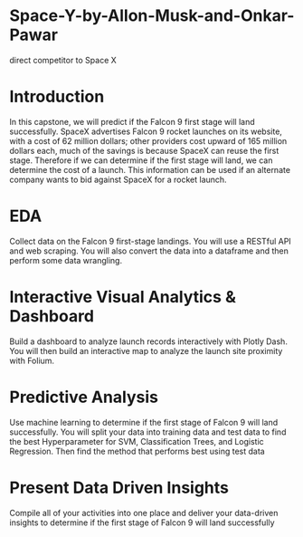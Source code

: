 # Space-Y-by-Allon-Musk-and-Onkar-Pawar
direct competitor to Space X

# Introduction
In this capstone, we will predict if the Falcon 9 first stage will land successfully. SpaceX advertises Falcon 9 rocket launches on its website, with a cost of 62 million dollars; other providers cost upward of 165 million dollars each, much of the savings is because SpaceX can reuse the first stage. Therefore if we can determine if the first stage will land, we can determine the cost of a launch. This information can be used if an alternate company wants to bid against SpaceX for a rocket launch.
# EDA
Collect data on the Falcon 9 first-stage landings. You will use a RESTful API  and web scraping. You will also convert the data into a dataframe and then perform some data wrangling.

# Interactive Visual Analytics & Dashboard
Build a dashboard to analyze launch records interactively with Plotly Dash. You will then build an interactive map to analyze the launch site proximity with Folium.

# Predictive Analysis
Use machine learning to determine if the first stage of Falcon 9 will land successfully. You will split your data into training data and test data to find the best Hyperparameter for SVM, Classification Trees, and Logistic Regression. Then find the method that performs best using test data

# Present Data Driven Insights
Compile all of your activities into one place and deliver your data-driven insights to determine if the first stage of Falcon 9 will land successfully
